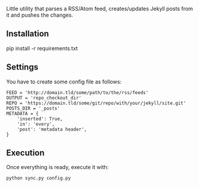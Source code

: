 Little utility that parses a RSS/Atom feed, creates/updates Jekyll posts from it
and pushes the changes.

Installation
------------

pip install -r requirements.txt


Settings
--------

You have to create some config file as follows:

    FEED = 'http://domain.tld/some/path/to/the/rss/feeds'
    OUTPUT = 'repo_checkout_dir'
    REPO = 'https://domain.tld/some/git/repo/with/your/jekyll/site.git'
    POSTS_DIR = '_posts'
    METADATA = {
        'inserted': True,
        'in': 'every',
        'post': 'metadata header',
    }


Execution
---------

Once everything is ready, execute it with:

    python sync.py config.py
